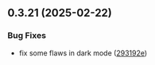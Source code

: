 ## 0.3.21 (2025-02-22)


### Bug Fixes

* fix some flaws in dark mode ([293192e](https://github.com/manga-you-know/desktop/commit/293192e3ab16550dfa50bb1ad4857dc28433deb6))

